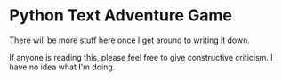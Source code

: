 # Python Text Adventure Game

There will be more stuff here once I get around to writing it down.  

If anyone is reading this, please feel free to give constructive criticism.
I have no idea what I'm doing.